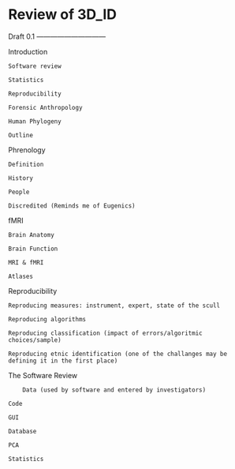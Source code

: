 Review of 3D_ID
===============
Draft 0.1
——————————

Introduction

	Software review

	Statistics
	
	Reproducibility

	Forensic Anthropology

	Human Phylogeny
		
	Outline

Phrenology

	Definition

	History

	People

	Discredited (Reminds me of Eugenics) 
	
fMRI

	Brain Anatomy
	
	Brain Function

	MRI & fMRI

	Atlases

Reproducibility
        
	Reproducing measures: instrument, expert, state of the scull
	
	Reproducing algorithms
	
	Reproducing classification (impact of errors/algoritmic choices/sample)
	
	Reproducing etnic identification (one of the challanges may be defining it in the first place)

The Software Review

        Data (used by software and entered by investigators)

	Code

	GUI

	Database

	PCA

	Statistics
